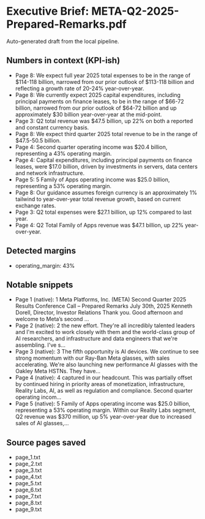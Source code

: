 # Executive Brief: META-Q2-2025-Prepared-Remarks.pdf

Auto-generated draft from the local pipeline.

## Numbers in context (KPI-ish)
- Page 8: We expect full year 2025 total expenses to be in the range of $114-118 billion, narrowed from our prior outlook of $113-118 billion and reflecting a growth rate of 20-24% year-over-year.
- Page 8: We currently expect 2025 capital expenditures, including principal payments on finance leases, to be in the range of $66-72 billion, narrowed from our prior outlook of $64-72 billion and up approximately $30 billion year-over-year at the mid-point.
- Page 3: Q2 total revenue was $47.5 billion, up 22% on both a reported and constant currency basis.
- Page 8: We expect third quarter 2025 total revenue to be in the range of $47.5-50.5 billion.
- Page 4: Second quarter operating income was $20.4 billion, representing a 43% operating margin.
- Page 4: Capital expenditures, including principal payments on finance leases, were $17.0 billion, driven by investments in servers, data centers and network infrastructure.
- Page 5: 5 Family of Apps operating income was $25.0 billion, representing a 53% operating margin.
- Page 8: Our guidance assumes foreign currency is an approximately 1% tailwind to year-over-year total revenue growth, based on current exchange rates.
- Page 3: Q2 total expenses were $27.1 billion, up 12% compared to last year.
- Page 4: Q2 Total Family of Apps revenue was $47.1 billion, up 22% year-over-year.

## Detected margins
- operating_margin: 43%

## Notable snippets
- Page 1 (native): 1    Meta Platforms, Inc. (META)  Second Quarter 2025 Results Conference Call – Prepared Remarks  July 30th, 2025    Kenneth Dorell, Director, Investor Relations    Thank you. Good afternoon and welcome to Meta’s second ...
- Page 2 (native): 2    the new effort. They're all incredibly talented leaders and I'm excited to work closely with them  and the world-class group of AI researchers, and infrastructure and data engineers that we're  assembling.    I've s...
- Page 3 (native): 3    The fifth opportunity is AI devices. We continue to see strong momentum with our Ray-Ban Meta  glasses, with sales accelerating. We're also launching new performance AI glasses with the Oakley  Meta HSTNs. They have...
- Page 4 (native): 4    captured in our headcount. This was partially offset by continued hiring in priority areas of  monetization, infrastructure, Reality Labs, AI, as well as regulation and compliance.     Second quarter operating incom...
- Page 5 (native): 5      Family of Apps operating income was $25.0 billion, representing a 53% operating margin.     Within our Reality Labs segment, Q2 revenue was $370 million, up 5% year-over-year due to  increased sales of AI glasses,...

## Source pages saved
- page_1.txt
- page_2.txt
- page_3.txt
- page_4.txt
- page_5.txt
- page_6.txt
- page_7.txt
- page_8.txt
- page_9.txt